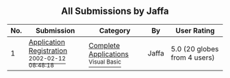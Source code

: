 ﻿<div align="center">

## All Submissions by Jaffa

</div>

No.  | Submission | Category | By   | User Rating
---- | ---------- | -------- | ---- | -----------
1 | [Application Registration<br /><sup>2002-02-12 08:48:18</sup>](https://github.com/Planet-Source-Code/jaffa-application-registration__1-31729) | [Complete Applications<br /><sup>Visual Basic</sup>](../ByCategory/complete-applications__1-27.md) | Jaffa | 5.0 (20 globes from 4 users)
